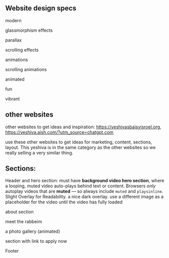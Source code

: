 ## Website design specs

modern

glassmorphism effects

parallax

scrolling effects

animations

scrolling animations

animated

fun

vibrant

## other websites

other websites to get ideas and inspiration: https://yeshivasbaisyisroel.org, https://yeshiva.aish.com/?utm_source=chatgpt.com

use these other websites to get ideas for marketing, content, sections, layout. This yeshiva is in the same category as the other websites so we really selling a very similar thing.

## Sections:

Header and hero section: must have **background video hero section**, where a looping, muted video auto-plays behind text or content. Browsers *only* autoplay videos that are **muted** — so always include `muted` and `playsinline`. Slight Overlay for Readability. a nice dark overlay. use a different image as a placeholder for the video until the video has fully loaded

about section

meet the rabbeim

a photo gallery (animated)

section with link to apply now

Footer 